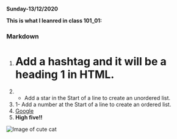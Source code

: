 **Sunday-13/12/2020**

  **This is what I leanred in class 101_01:**

 ### Markdown
  1. # Add a hashtag and it will be a heading 1 in HTML.
  2. * Add a star in the Start of a line to create an unordered list.
  3. 1- Add a number at the Start of a line to create an ordered list.
  4. [Google](http://google.com)
  5. **High five!!**
    
  ![Image of cute cat](https://pbs.twimg.com/profile_images/1089487574492680192/gjaa3FKV_400x400.jpg)